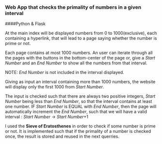 ### Web App that checks the primality of numbers in a given interval
####Python & Flask

At the main index will be displayed numbers from 0 to 1000(exclusive), each containing a hyperlink, that will lead to a page saying whether the number is prime or not.

Each page contains at most 1000 numbers. An user can iterate through all the pages with the buttons in the bottom-center of the page or, give a *Start Number* and an *End Number* to show all the numbers from that interval.

NOTE: *End Number* is not included in the interval displayed.

Giving as input an interval containing more than 1000 numbers, the website will display only the first 1000 from *Start Number*.

The input is checked such that there are always two positive integers, *Start Number* being less than *End Number*, so that the
interval contains at least one number. IF *Start Number* is EQUAL with *End Number*, then the page will automatically increment the *End Number*, such that we will have a valid interval : *Start Number* -> *Start Number*+1


I used the **Sieve of Eratosthenes** in order to check if some number is prime or not. It is implemented such that if the primality of a number is checked once, the result is stored and reused in the next querries.



